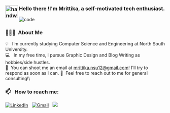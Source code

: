 ### <img alt="handwavegif" src="https://user-images.githubusercontent.com/39513876/112366216-8cfe7400-8cfe-11eb-8116-7d3dbae20e97.gif" width='40' align="left"/> Hello there !I'm Mrittika, a self-motivated tech enthusiast.
![code](https://user-images.githubusercontent.com/73641232/138322869-408925ea-0e2b-4332-bf55-39413e62aed4.gif)
### 👨🏻‍💻 &nbsp;About Me

💡 &nbsp; I’m currently studying Computer Science and Engineering at North South University. \
💻 &nbsp; In my free time, I pursue Graphic Design and Blog Writing as hobbies/side hustles.\
🌱  &nbsp;You can shoot me an email at mrittika.nsu12@gmail.com! I'll try to respond as soon as I can.
💬 &nbsp;Feel free to reach out to me for general consulting!\
### 📫 &nbsp; How to reach me:
<a href="https://www.linkedin.com/in/mrittika-sengupta-5469121ba/"><img alt="LinkedIn" src="https://img.shields.io/badge/linkedin%20-%230077B5.svg?&style=flat&logo=linkedin&logoColor=white"/></a> &nbsp;
<a href="mailto:mrittika.nsu12@gmail.com"><img alt="Gmail" src="https://img.shields.io/badge/Gmail-D14836?style=flat&logo=gmail&logoColor=white" /></a> &nbsp;
<a href="https://www.instagram.com/_m_r_i_t_t_i_/"><img src="https://img.shields.io/badge/-@m_r_i_t_t_i_-E4405F?style=flat&logo=Instagram&logoColor=white"/></a> &nbsp;
